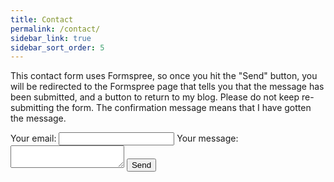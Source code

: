 ```yaml
---
title: Contact
permalink: /contact/
sidebar_link: true
sidebar_sort_order: 5
---
```


This contact form uses Formspree, so once you hit the "Send" button, you will be redirected to the Formspree page that tells you that the message has been submitted, and a button to return to my blog. Please do not keep re-submitting the form. The confirmation message means that I have gotten the message.

<form
  action="https://formspree.io/f/myzyeyrv"
  method="POST"
>
  <label>
    Your email:
    <input type="email" name="email">
  </label>
  <label>
    Your message:
    <textarea name="message"></textarea>
  </label>
  <!-- your other form fields go here -->
  <button type="submit">Send</button>
</form>
